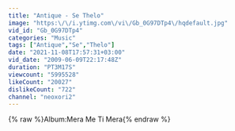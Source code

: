 ```yaml
---
title: "Antique - Se Thelo"
image: "https:\/\/i.ytimg.com\/vi\/Gb_0G97DTp4\/hqdefault.jpg"
vid_id: "Gb_0G97DTp4"
categories: "Music"
tags: ["Antique","Se","Thelo"]
date: "2021-11-08T17:57:31+03:00"
vid_date: "2009-06-09T22:17:48Z"
duration: "PT3M17S"
viewcount: "5995528"
likeCount: "20027"
dislikeCount: "722"
channel: "neoxori2"
---
```

{% raw %}Album:Mera Me Ti Mera{% endraw %}
